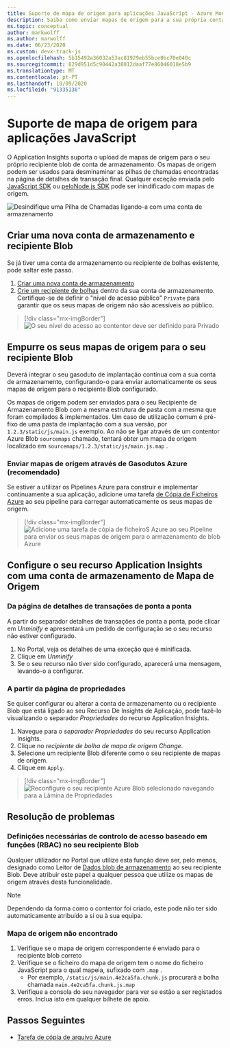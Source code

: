 ```yaml
---
title: Suporte de mapa de origem para aplicações JavaScript - Azure Monitor Application Insights
description: Saiba como enviar mapas de origem para a sua própria conta de armazenamento O recipiente Blob utilizando o Application Insights.
ms.topic: conceptual
author: markwolff
ms.author: marwolff
ms.date: 06/23/2020
ms.custom: devx-track-js
ms.openlocfilehash: 5b15492a36032a53ac81929eb55bce0bc70e040c
ms.sourcegitcommit: 829d951d5c90442a38012daaf77e86046018e5b9
ms.translationtype: MT
ms.contentlocale: pt-PT
ms.lasthandoff: 10/09/2020
ms.locfileid: "91335136"
---
```

# <a name="source-map-support-for-javascript-applications"></a>Suporte de mapa de origem para aplicações JavaScript

O Application Insights suporta o upload de mapas de origem para o seu próprio recipiente blob de conta de armazenamento.
Os mapas de origem podem ser usados para desminaminar as pilhas de chamadas encontradas na página de detalhes de transação final. Qualquer exceção enviada pelo [JavaScript SDK][ApplicationInsights-JS] ou [ peloNode.js SDK][ApplicationInsights-Node.js] pode ser inindificado com mapas de origem.

![Desindifique uma Pilha de Chamadas ligando-a com uma conta de armazenamento](./media/source-map-support/details-unminify.gif)

## <a name="create-a-new-storage-account-and-blob-container"></a>Criar uma nova conta de armazenamento e recipiente Blob

Se já tiver uma conta de armazenamento ou recipiente de bolhas existente, pode saltar este passo.

1. [Criar uma nova conta de armazenamento][create storage account]
2. [Crie um recipiente de bolhas][create blob container] dentro da sua conta de armazenamento. Certifique-se de definir o "nível de acesso público" `Private` para garantir que os seus mapas de origem não são acessíveis ao público.

> [!div class="mx-imgBorder"]
>![O seu nível de acesso ao contentor deve ser definido para Privado](./media/source-map-support/container-access-level.png)

## <a name="push-your-source-maps-to-your-blob-container"></a>Empurre os seus mapas de origem para o seu recipiente Blob

Deverá integrar o seu gasoduto de implantação contínua com a sua conta de armazenamento, configurando-o para enviar automaticamente os seus mapas de origem para o recipiente Blob configurado.

Os mapas de origem podem ser enviados para o seu Recipiente de Armazenamento Blob com a mesma estrutura de pasta com a mesma que foram compilados & implementados. Um caso de utilização comum é pré-fixo de uma pasta de implantação com a sua versão, por `1.2.3/static/js/main.js` exemplo. Ao não se ligar através de um contentor Azure Blob `sourcemaps` chamado, tentará obter um mapa de origem localizado em `sourcemaps/1.2.3/static/js/main.js.map` .

### <a name="upload-source-maps-via-azure-pipelines-recommended"></a>Enviar mapas de origem através de Gasodutos Azure (recomendado)

Se estiver a utilizar os Pipelines Azure para construir e implementar continuamente a sua aplicação, adicione uma tarefa [de Cópia de Ficheiros Azure][azure file copy] ao seu pipeline para carregar automaticamente os seus mapas de origem.

> [!div class="mx-imgBorder"]
> ![Adicione uma tarefa de cópia de ficheiroS Azure ao seu Pipeline para enviar os seus mapas de origem para o armazenamento de blob Azure](./media/source-map-support/azure-file-copy.png)

## <a name="configure-your-application-insights-resource-with-a-source-map-storage-account"></a>Configure o seu recurso Application Insights com uma conta de armazenamento de Mapa de Origem

### <a name="from-the-end-to-end-transaction-details-page"></a>Da página de detalhes de transações de ponta a ponta

A partir do separador detalhes de transações de ponta a ponta, pode clicar em *Unminify* e apresentará um pedido de configuração se o seu recurso não estiver configurado.

1. No Portal, veja os detalhes de uma exceção que é minificada.
2. Clique em *Unminify*
3. Se o seu recurso não tiver sido configurado, aparecerá uma mensagem, levando-o a configurar.

### <a name="from-the-properties-page"></a>A partir da página de propriedades

Se quiser configurar ou alterar a conta de armazenamento ou o recipiente Blob que está ligado ao seu Recurso De Insights de Aplicação, pode fazê-lo visualizando o separador *Propriedades* do recurso Application Insights.

1. Navegue para o *separador Propriedades* do seu recurso Application Insights.
2. Clique no *recipiente de bolha de mapa de origem Change*.
3. Selecione um recipiente Blob diferente como o seu recipiente de mapas de origem.
4. Clique em `Apply`.

> [!div class="mx-imgBorder"]
> ![Reconfigure o seu recipiente Azure Blob selecionado navegando para a Lâmina de Propriedades](./media/source-map-support/reconfigure.png)

## <a name="troubleshooting"></a>Resolução de problemas

### <a name="required-role-based-access-control-rbac-settings-on-your-blob-container"></a>Definições necessárias de controlo de acesso baseado em funções (RBAC) no seu recipiente Blob

Qualquer utilizador no Portal que utilize esta função deve ser, pelo menos, designado como Leitor de [Dados blob de armazenamento][storage blob data reader] ao seu recipiente Blob. Deve atribuir este papel a qualquer pessoa que utilize os mapas de origem através desta funcionalidade.

> [!NOTE]
> Dependendo da forma como o contentor foi criado, este pode não ter sido automaticamente atribuído a si ou à sua equipa.

### <a name="source-map-not-found"></a>Mapa de origem não encontrado

1. Verifique se o mapa de origem correspondente é enviado para o recipiente blob correto
2. Verifique se o ficheiro do mapa de origem tem o nome do ficheiro JavaScript para o qual mapeia, sufixado com `.map` .
    - Por exemplo, `/static/js/main.4e2ca5fa.chunk.js` procurará a bolha chamada `main.4e2ca5fa.chunk.js.map`
3. Verifique a consola do seu navegador para ver se estão a ser registados erros. Inclua isto em qualquer bilhete de apoio.

## <a name="next-steps"></a>Passos Seguintes

* [Tarefa de cópia de arquivo Azure](/azure/devops/pipelines/tasks/deploy/azure-file-copy?view=azure-devops)


<!-- Remote URLs -->
[create storage account]: ../../storage/common/storage-account-create.md?toc=%2Fazure%2Fstorage%2Fblobs%2Ftoc.json&tabs=azure-portal
[create blob container]: ../../storage/blobs/storage-quickstart-blobs-portal.md
[storage blob data reader]: ../../role-based-access-control/built-in-roles.md#storage-blob-data-reader
[ApplicationInsights-JS]: https://github.com/microsoft/applicationinsights-js
[ApplicationInsights-Node.js]: https://github.com/microsoft/applicationinsights-node.js
[azure file copy]: https://aka.ms/azurefilecopyreadme
